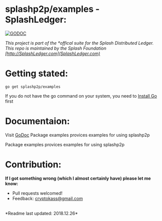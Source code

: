 # splashp2p/examples - SplashLedger:
[![GODOC](https://godoc.org/github.com/CryptoKass/splashp2p/examples?status.svg)](https://godoc.org/github.com/CryptoKass/splashp2p/examples)

*This project is part of the \*offical suite for the Splash Distributed Ledger. This repo is maintained by the Splash Foundation [http://SplashLedger.com](SplashLedger.com)*

# Getting stated:
```shell
go get splashp2p/examples
```
If you do not have the go command on your system, you need to [Install Go](http://golang.org/doc/install) first

# Documentaion:
Visit [GoDoc](https://godoc.org/github.com/CryptoKass/splashp2p/examples) 
Package examples provices examples for using splashp2p

Package examples provices examples for using splashp2p




# Contribution: 
**If I got something wrong (which I almost certainly have) please let me know:**
- Pull requests welcomed!
- Feedback: cryptokass@gmail.com

<br>
*Readme last updated: 2018.12.26*
